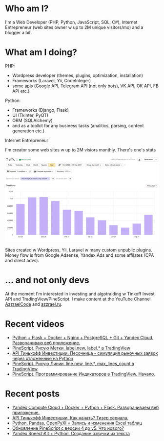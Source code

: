 # Who am I?

I'm a Web Developer (PHP, Python, JavaScript, SQL, C#), Internet Entrepreneur (web sites owner w up to 2M unique visitors/mo) and a blogger a bit.

# What am I doing?

PHP:
- Wordpress developer (themes, plugins, optimization, installation) 
- Frameworks (Laravel, Yii, CodeInteger)
- some apis (Google API, Telegram API (not only bots), VK API, OK API, FB API etc.)

Python:
- Frameworks (Django, Flask)
- UI (Tkinter, PyQT)
- ORM (SQLAlchemy)
- and as a toolkit for any business tasks (analitics, parsing, content generation etc.)

Internet Entrepreneur

I'm creator some web sites w up to 2M visiors monthly. There's one's stats

![Unique visitors in 2021](https://github.com/AzzraelCode/AzzraelCode/blob/main/images/n.jpg?raw=true)

Sites created w Wordpress, Yii, Laravel w many custom unpublic plugins. Money flow is from Google Adsense, Yandex Ads and some affilates (CPA and direct advs).

# ... and not only devs

At the moment I'm interested in investing and algotraiding w Tinkoff Invest API and TradingView/PineScript. I make content at the YouTube Channel [AzzraelCode](https://www.youtube.com/channel/UCf6kozNejHoQuFhBDB8cfxA) and [azzrael.ru](https://azzrael.ru). 

# Recent videos

<!-- AZZCODEYT:START -->
- [Python + Flask + Docker + Nginx + PostgreSQL + Git + Yandex Cloud. Разворачиваю веб приложение.](https://www.youtube.com/watch?v=w7Sx_QNCekE)
- [PineScript. Рисую Метки. label.new, label.* в TradingView](https://www.youtube.com/watch?v=Xql_tCBZGVg)
- [API Тинькофф Инвестиции. Песочница - симуляция рыночных заявок через отложенные на Python](https://www.youtube.com/watch?v=B7jjyFu4CXE)
- [PineScript. Рисую Линии. line.new, line.*, max_lines_count в TradingView](https://www.youtube.com/watch?v=towI2HXEH-Q)
- [PineScript. Программирование Индикаторов в TradingView. Начало.](https://www.youtube.com/watch?v=yQcAtO8usTg)
<!-- AZZCODEYT:END -->


# Recent posts

<!-- AZZRAELRU:START -->
- [Yandex Compute Cloud + Docker + Python + Flask. Разворачиваем веб приложение.](https://azzrael.ru/yandex-compute-cloud-docker-python-flask)
- [API Тинькофф Инвестиции. Как начать? Тизер сериала.](https://azzrael.ru/api-ti)
- [Python, Pandas, OpenPyXl = Запись и изменения Excel таблиц](https://azzrael.ru/python-pandas-openpyxl-excel)
- [Обновление PineScript с версии 4 до v5. Что нового?](https://azzrael.ru/pinescript-v5-update-library)
- [Yandex SpeechKit + Python. Создание озвучки из текста](https://azzrael.ru/yandex-speechkit-python)
<!-- AZZRAELRU:END -->

